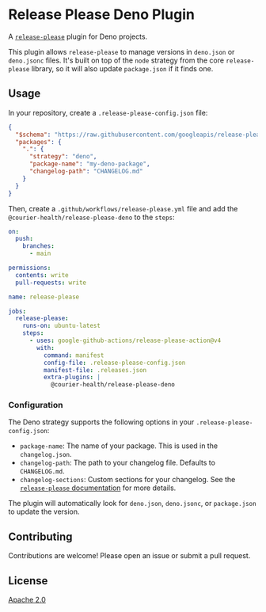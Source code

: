 # Release Please Deno Plugin

A [`release-please`](https://github.com/googleapis/release-please) plugin for Deno projects.

This plugin allows `release-please` to manage versions in `deno.json` or `deno.jsonc` files. It's built on top of the `node` strategy from the core `release-please` library, so it will also update `package.json` if it finds one.

## Usage

In your repository, create a `.release-please-config.json` file:

```json
{
  "$schema": "https://raw.githubusercontent.com/googleapis/release-please/main/schemas/config.json",
  "packages": {
    ".": {
      "strategy": "deno",
      "package-name": "my-deno-package",
      "changelog-path": "CHANGELOG.md"
    }
  }
}
```

Then, create a `.github/workflows/release-please.yml` file and add the `@courier-health/release-please-deno` to the `steps`:

```yaml
on:
  push:
    branches:
      - main

permissions:
  contents: write
  pull-requests: write

name: release-please

jobs:
  release-please:
    runs-on: ubuntu-latest
    steps:
      - uses: google-github-actions/release-please-action@v4
        with:
          command: manifest
          config-file: .release-please-config.json
          manifest-file: .releases.json
          extra-plugins: |
            @courier-health/release-please-deno
```

### Configuration

The Deno strategy supports the following options in your `.release-please-config.json`:

- `package-name`: The name of your package. This is used in the `changelog.json`.
- `changelog-path`: The path to your changelog file. Defaults to `CHANGELOG.md`.
- `changelog-sections`: Custom sections for your changelog. See the [`release-please` documentation](https://github.com/googleapis/release-please/blob/main/docs/configuration.md) for more details.

The plugin will automatically look for `deno.json`, `deno.jsonc`, or `package.json` to update the version.

## Contributing

Contributions are welcome! Please open an issue or submit a pull request.

## License

[Apache 2.0](LICENSE)
